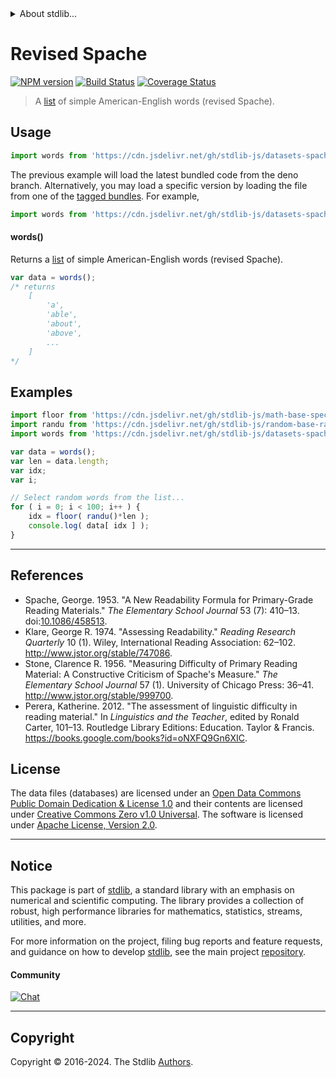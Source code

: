 <!--

@license Apache-2.0

Copyright (c) 2018 The Stdlib Authors.

Licensed under the Apache License, Version 2.0 (the "License");
you may not use this file except in compliance with the License.
You may obtain a copy of the License at

   http://www.apache.org/licenses/LICENSE-2.0

Unless required by applicable law or agreed to in writing, software
distributed under the License is distributed on an "AS IS" BASIS,
WITHOUT WARRANTIES OR CONDITIONS OF ANY KIND, either express or implied.
See the License for the specific language governing permissions and
limitations under the License.

-->


<details>
  <summary>
    About stdlib...
  </summary>
  <p>We believe in a future in which the web is a preferred environment for numerical computation. To help realize this future, we've built stdlib. stdlib is a standard library, with an emphasis on numerical and scientific computation, written in JavaScript (and C) for execution in browsers and in Node.js.</p>
  <p>The library is fully decomposable, being architected in such a way that you can swap out and mix and match APIs and functionality to cater to your exact preferences and use cases.</p>
  <p>When you use stdlib, you can be absolutely certain that you are using the most thorough, rigorous, well-written, studied, documented, tested, measured, and high-quality code out there.</p>
  <p>To join us in bringing numerical computing to the web, get started by checking us out on <a href="https://github.com/stdlib-js/stdlib">GitHub</a>, and please consider <a href="https://opencollective.com/stdlib">financially supporting stdlib</a>. We greatly appreciate your continued support!</p>
</details>

# Revised Spache

[![NPM version][npm-image]][npm-url] [![Build Status][test-image]][test-url] [![Coverage Status][coverage-image]][coverage-url] <!-- [![dependencies][dependencies-image]][dependencies-url] -->

> A [list][@klare:1974a] of simple American-English words (revised Spache).



<section class="usage">

## Usage

```javascript
import words from 'https://cdn.jsdelivr.net/gh/stdlib-js/datasets-spache-revised@deno/mod.js';
```
The previous example will load the latest bundled code from the deno branch. Alternatively, you may load a specific version by loading the file from one of the [tagged bundles](https://github.com/stdlib-js/datasets-spache-revised/tags). For example,

```javascript
import words from 'https://cdn.jsdelivr.net/gh/stdlib-js/datasets-spache-revised@v0.2.1-deno/mod.js';
```

#### words()

Returns a [list][@klare:1974a] of simple American-English words (revised Spache).

```javascript
var data = words();
/* returns
    [
        'a',
        'able',
        'about',
        'above',
        ...
    ]
*/
```

</section>

<!-- /.usage -->

<section class="examples">

<!-- TODO: more creative example. -->

## Examples

<!-- eslint no-undef: "error" -->

```javascript
import floor from 'https://cdn.jsdelivr.net/gh/stdlib-js/math-base-special-floor@deno/mod.js';
import randu from 'https://cdn.jsdelivr.net/gh/stdlib-js/random-base-randu@deno/mod.js';
import words from 'https://cdn.jsdelivr.net/gh/stdlib-js/datasets-spache-revised@deno/mod.js';

var data = words();
var len = data.length;
var idx;
var i;

// Select random words from the list...
for ( i = 0; i < 100; i++ ) {
    idx = floor( randu()*len );
    console.log( data[ idx ] );
}
```

</section>

<!-- /.examples -->



* * *

<section class="references">

## References

-   Spache, George. 1953. "A New Readability Formula for Primary-Grade Reading Materials." _The Elementary School Journal_ 53 (7): 410–13. doi:[10.1086/458513][@spache:1953a].
-   Klare, George R. 1974. "Assessing Readability." _Reading Research Quarterly_ 10 (1). Wiley, International Reading Association: 62–102. <http://www.jstor.org/stable/747086>.
-   Stone, Clarence R. 1956. "Measuring Difficulty of Primary Reading Material: A Constructive Criticism of Spache's Measure." _The Elementary School Journal_ 57 (1). University of Chicago Press: 36–41. <http://www.jstor.org/stable/999700>.
-   Perera, Katherine. 2012. "The assessment of linguistic difficulty in reading material." In _Linguistics and the Teacher_, edited by Ronald Carter, 101–13. Routledge Library Editions: Education. Taylor & Francis. <https://books.google.com/books?id=oNXFQ9Gn6XIC>.

</section>

<!-- /.references -->

<!-- <license> -->

## License

The data files (databases) are licensed under an [Open Data Commons Public Domain Dedication & License 1.0][pddl-1.0] and their contents are licensed under [Creative Commons Zero v1.0 Universal][cc0]. The software is licensed under [Apache License, Version 2.0][apache-license].

<!-- </license> -->

<!-- Section for related `stdlib` packages. Do not manually edit this section, as it is automatically populated. -->

<section class="related">

</section>

<!-- /.related -->

<!-- Section for all links. Make sure to keep an empty line after the `section` element and another before the `/section` close. -->


<section class="main-repo" >

* * *

## Notice

This package is part of [stdlib][stdlib], a standard library with an emphasis on numerical and scientific computing. The library provides a collection of robust, high performance libraries for mathematics, statistics, streams, utilities, and more.

For more information on the project, filing bug reports and feature requests, and guidance on how to develop [stdlib][stdlib], see the main project [repository][stdlib].

#### Community

[![Chat][chat-image]][chat-url]

---

## Copyright

Copyright &copy; 2016-2024. The Stdlib [Authors][stdlib-authors].

</section>

<!-- /.stdlib -->

<!-- Section for all links. Make sure to keep an empty line after the `section` element and another before the `/section` close. -->

<section class="links">

[npm-image]: http://img.shields.io/npm/v/@stdlib/datasets-spache-revised.svg
[npm-url]: https://npmjs.org/package/@stdlib/datasets-spache-revised

[test-image]: https://github.com/stdlib-js/datasets-spache-revised/actions/workflows/test.yml/badge.svg?branch=v0.2.1
[test-url]: https://github.com/stdlib-js/datasets-spache-revised/actions/workflows/test.yml?query=branch:v0.2.1

[coverage-image]: https://img.shields.io/codecov/c/github/stdlib-js/datasets-spache-revised/main.svg
[coverage-url]: https://codecov.io/github/stdlib-js/datasets-spache-revised?branch=main

<!--

[dependencies-image]: https://img.shields.io/david/stdlib-js/datasets-spache-revised.svg
[dependencies-url]: https://david-dm.org/stdlib-js/datasets-spache-revised/main

-->

[chat-image]: https://img.shields.io/gitter/room/stdlib-js/stdlib.svg
[chat-url]: https://app.gitter.im/#/room/#stdlib-js_stdlib:gitter.im

[stdlib]: https://github.com/stdlib-js/stdlib

[stdlib-authors]: https://github.com/stdlib-js/stdlib/graphs/contributors

[cli-section]: https://github.com/stdlib-js/datasets-spache-revised#cli
[cli-url]: https://github.com/stdlib-js/datasets-spache-revised/tree/cli
[@stdlib/datasets-spache-revised]: https://github.com/stdlib-js/datasets-spache-revised/tree/main

[umd]: https://github.com/umdjs/umd
[es-module]: https://developer.mozilla.org/en-US/docs/Web/JavaScript/Guide/Modules

[deno-url]: https://github.com/stdlib-js/datasets-spache-revised/tree/deno
[deno-readme]: https://github.com/stdlib-js/datasets-spache-revised/blob/deno/README.md
[umd-url]: https://github.com/stdlib-js/datasets-spache-revised/tree/umd
[umd-readme]: https://github.com/stdlib-js/datasets-spache-revised/blob/umd/README.md
[esm-url]: https://github.com/stdlib-js/datasets-spache-revised/tree/esm
[esm-readme]: https://github.com/stdlib-js/datasets-spache-revised/blob/esm/README.md
[branches-url]: https://github.com/stdlib-js/datasets-spache-revised/blob/main/branches.md

[pddl-1.0]: http://opendatacommons.org/licenses/pddl/1.0/

[cc0]: https://creativecommons.org/publicdomain/zero/1.0

[apache-license]: https://www.apache.org/licenses/LICENSE-2.0

[@spache:1953a]: https://doi.org/10.1086/458513

[@klare:1974a]: http://www.jstor.org/stable/747086

</section>

<!-- /.links -->
